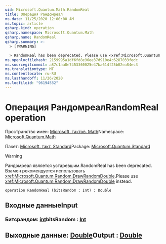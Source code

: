 ```yaml
---
uid: Microsoft.Quantum.Math.RandomReal
title: Операция Рандомреал
ms.date: 11/25/2020 12:00:00 AM
ms.topic: article
qsharp.kind: operation
qsharp.namespace: Microsoft.Quantum.Math
qsharp.name: RandomReal
qsharp.summary: >-
  > [!WARNING]

  > RandomReal has been deprecated. Please use <xref:Microsoft.Quantum.Random.DrawRandomDouble> instead.
ms.openlocfilehash: 2159995a1df6fd8e96ee37d910e4c6287033fedc
ms.sourcegitcommit: a87c1aa8e7453360025e47ba614f25b02ea84ec3
ms.translationtype: MT
ms.contentlocale: ru-RU
ms.lasthandoff: 11/26/2020
ms.locfileid: "96194582"
---
```

# <a name="randomreal-operation"></a><span data-ttu-id="b0b74-102">Операция Рандомреал</span><span class="sxs-lookup"><span data-stu-id="b0b74-102">RandomReal operation</span></span>

<span data-ttu-id="b0b74-103">Пространство имен: [Microsoft. тактов. Math](xref:Microsoft.Quantum.Math)</span><span class="sxs-lookup"><span data-stu-id="b0b74-103">Namespace: [Microsoft.Quantum.Math](xref:Microsoft.Quantum.Math)</span></span>

<span data-ttu-id="b0b74-104">Пакет: [Microsoft. такт. Standard](https://nuget.org/packages/Microsoft.Quantum.Standard)</span><span class="sxs-lookup"><span data-stu-id="b0b74-104">Package: [Microsoft.Quantum.Standard](https://nuget.org/packages/Microsoft.Quantum.Standard)</span></span>


> [!WARNING]
> <span data-ttu-id="b0b74-105">Рандомреал является устаревшим.</span><span class="sxs-lookup"><span data-stu-id="b0b74-105">RandomReal has been deprecated.</span></span> <span data-ttu-id="b0b74-106">Взамен рекомендуется использовать <xref:Microsoft.Quantum.Random.DrawRandomDouble>.</span><span class="sxs-lookup"><span data-stu-id="b0b74-106">Please use <xref:Microsoft.Quantum.Random.DrawRandomDouble> instead.</span></span>



```qsharp
operation RandomReal (bitsRandom : Int) : Double
```


## <a name="input"></a><span data-ttu-id="b0b74-107">Входные данные</span><span class="sxs-lookup"><span data-stu-id="b0b74-107">Input</span></span>

### <a name="bitsrandom--int"></a><span data-ttu-id="b0b74-108">Битсрандом: [int](xref:microsoft.quantum.lang-ref.int)</span><span class="sxs-lookup"><span data-stu-id="b0b74-108">bitsRandom : [Int](xref:microsoft.quantum.lang-ref.int)</span></span>





## <a name="output--double"></a><span data-ttu-id="b0b74-109">Выходные данные: [Double](xref:microsoft.quantum.lang-ref.double)</span><span class="sxs-lookup"><span data-stu-id="b0b74-109">Output : [Double](xref:microsoft.quantum.lang-ref.double)</span></span>

